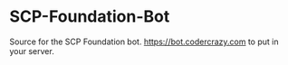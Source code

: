 # SCP-Foundation-Bot
Source for the SCP Foundation bot.
https://bot.codercrazy.com to put in your server.
